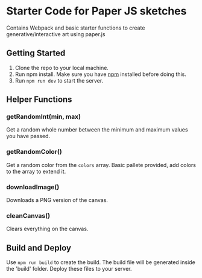 # Starter Code for Paper JS sketches

Contains Webpack and basic starter functions to create generative/interactive art using paper.js

## Getting Started

1. Clone the repo to your local machine.
2. Run npm install. Make sure you have [npm](https://www.npmjs.com/) installed before doing this.
3. Run `npm run dev` to start the server.

## Helper Functions

### getRandomInt(min, max)
Get a random whole number between the minimum and maximum values you have passed.

### getRandomColor()
Get a random color from the `colors` array. Basic pallete provided, add colors to the array to extend it.

### downloadImage()
Downloads a PNG version of the canvas.

### cleanCanvas()
Clears everything on the canvas.

## Build and Deploy

Use `npm run build` to create the build. The build file will be generated inside the 'build' folder. Deploy these files to your server.
